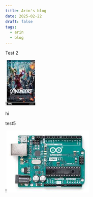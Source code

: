 ```yaml
---
title: Arin's blog
date: 2025-02-22
draft: false
tags:
  - arin
  - blog
---
```

Test 2

!![Image Description](/images/Avegers%202.png)


hi


test5


!![Image Description](/images/test.png)